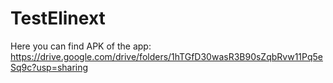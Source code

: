 # TestElinext
Here you can find APK of the app: https://drive.google.com/drive/folders/1hTGfD30wasR3B90sZqbRvw11Pq5eSq9c?usp=sharing
